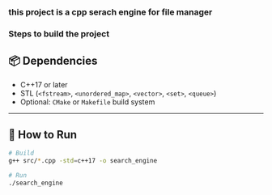 ### this project is a cpp serach engine for file manager

### Steps to build the project

## 📦 Dependencies

- C++17 or later
- STL (`<fstream>`, `<unordered_map>`, `<vector>`, `<set>`, `<queue>`)
- Optional: `CMake` or `Makefile` build system

---

## 🧪 How to Run

```bash
# Build
g++ src/*.cpp -std=c++17 -o search_engine

# Run
./search_engine